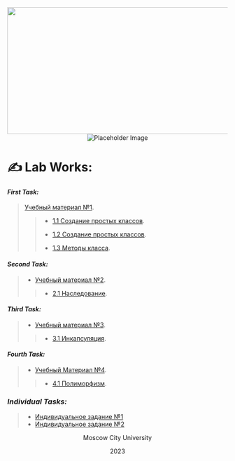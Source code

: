 <div align="center">
  <a href="https://github.com/Iv0cheer?tab=repositories">
    <img src="https://media.tenor.com/2nKSTDDekOgAAAAC/coding-kira.gif" width="700" height="290">
  </a>
</div>

<!-- <style>
	.circle {
	  width: 150px;
	  height: 150px;
	  border-radius: 50%;
	  background-color: #EFEFEF;
	  display: flex;
	  justify-content: center;
	  align-items: center;
	}

	.circle img {
	  max-width: 100%;
	  max-height: 100%;
	  border-radius: 50%;
	}
</style> -->

<div class="circle" width="150" height="150" background-color="#EFEFEF" display="flex" align="center">
  <img src="https://via.placeholder.com/150" alt="Placeholder Image" max-width="100%" max-height="100%" border-radius="50%">
</div>

<!-- <div class="badge" align="center" color="white">
  <img src="https://freepngimg.com/thumb/categories/1402.png" alt="Python Badge">
</div> -->

# ✍ __**Lab Works:**__

#### *First Task:*
> [Учебный материал №1](/LectionT.ipynb).
>
> > * [1.1 Создание простых классов](/Task_1_1_1.ipynb).
> > 
> > * [1.2 Создание простых классов](/Task_1_2_1.ipynb).
> >
> > * [1.3 Методы класса](/Task_1_3.ipynb).


#### *Second Task:*
> * [Учебный материал №2](/Lection_2sm.ipynb).
> >
> > * [2.1 Наследование](/Task_2_1.ipynb).


#### *Third Task:*
> * [Учебный материал №3](/Lection_3sm.ipynb).
> >
> > * [3.1 Инкапсуляция](/Task_3_1.ipynb).

#### *Fourth Task:*
> * [Учебный Материал №4](/Lection_4sm.ipynb).
> >
> > * [4.1 Полиморфизм](/Task_4_1.ipynb).

### *Individual Tasks:*
> * [Индивидуальное задание №1](/Individual.ipynb)
> * [Индивидуальное задание №2](/Individual_2.ipynb)


<div align="center">
  Moscow City University
  
  2023
</div>

